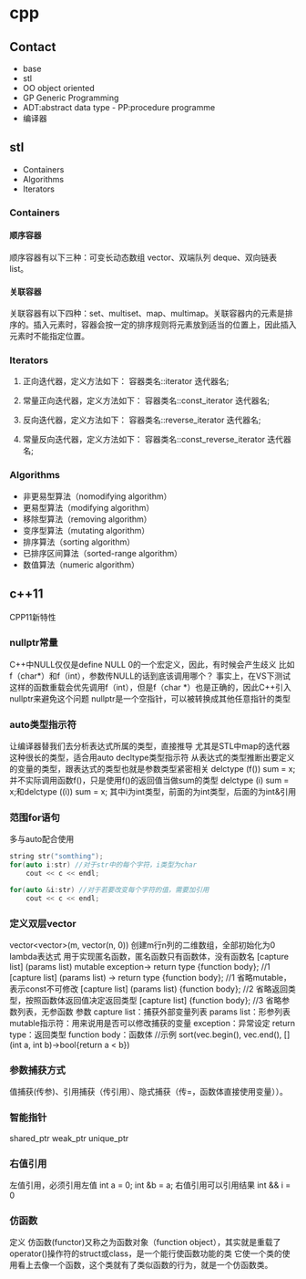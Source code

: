 # cpp

## Contact

* base
* stl
* OO object oriented
* GP Generic Programming
* ADT:abstract data type - PP:procedure programme
* 编译器


## stl

* Containers
* Algorithms
* Iterators

### Containers

#### 顺序容器

顺序容器有以下三种：可变长动态数组 vector、双端队列 deque、双向链表 list。


#### 关联容器

关联容器有以下四种：set、multiset、map、multimap。关联容器内的元素是排序的。插入元素时，容器会按一定的排序规则将元素放到适当的位置上，因此插入元素时不能指定位置。

### Iterators

1) 正向迭代器，定义方法如下：
容器类名::iterator  迭代器名;


2) 常量正向迭代器，定义方法如下：
容器类名::const_iterator  迭代器名;


3) 反向迭代器，定义方法如下：
容器类名::reverse_iterator  迭代器名;


4) 常量反向迭代器，定义方法如下：
容器类名::const_reverse_iterator  迭代器名;


### Algorithms

* 非更易型算法（nomodifying algorithm）
* 更易型算法（modifying algorithm）
* 移除型算法（removing algorithm）
* 变序型算法（mutating algorithm）
* 排序算法（sorting algorithm）
* 已排序区间算法（sorted-range algorithm）
* 数值算法（numeric algorithm）


## c++11

CPP11新特性

### nullptr常量

C++中NULL仅仅是define NULL 0的一个宏定义，因此，有时候会产生歧义
比如f（char*）和f（int），参数传NULL的话到底该调用哪个？
事实上，在VS下测试这样的函数重载会优先调用f（int），但是f（char *）也是正确的，因此C++引入nullptr来避免这个问题
nullptr是一个空指针，可以被转换成其他任意指针的类型

### auto类型指示符

让编译器替我们去分析表达式所属的类型，直接推导
尤其是STL中map的迭代器这种很长的类型，适合用auto
decltype类型指示符
从表达式的类型推断出要定义的变量的类型，跟表达式的类型也就是参数类型紧密相关
delctype (f()) sum = x; 并不实际调用函数f()，只是使用f()的返回值当做sum的类型
delctype (i) sum = x;和delctype ((i)) sum = x; 其中i为int类型，前面的为int类型，后面的为int&引用

### 范围for语句

多与auto配合使用
```cpp
string str("somthing");
for(auto i:str) //对于str中的每个字符，i类型为char
    cout << c << endl;

for(auto &i:str) //对于若要改变每个字符的值，需要加引用
    cout << c << endl;
```

### 定义双层vector
vector<vector<int>>(m, vector<int>(n, 0)) 创建m行n列的二维数组，全部初始化为0
lambda表达式
用于实现匿名函数，匿名函数只有函数体，没有函数名
[capture list] (params list) mutable exception-> return type {function body};  //1
[capture list] (params list) -> return type {function body};  //1 省略mutable，表示const不可修改
[capture list] (params list) {function body};		//2 省略返回类型，按照函数体返回值决定返回类型
[capture list] {function body};		//3 省略参数列表，无参函数
参数
capture list：捕获外部变量列表
params list：形参列表
mutable指示符：用来说用是否可以修改捕获的变量
exception：异常设定
return type：返回类型
function body：函数体
//示例
sort(vec.begin(), vec.end(), [](int a, int b)->bool{return a < b})

### 参数捕获方式

值捕获(传参)、引用捕获（传引用）、隐式捕获（传=，函数体直接使用变量））。

### 智能指针

shared_ptr
weak_ptr
unique_ptr

### 右值引用

左值引用，必须引用左值 int a = 0; int &b = a;
右值引用可以引用结果 int && i = 0

### 仿函数

定义
仿函数(functor)又称之为函数对象（function object），其实就是重载了operator()操作符的struct或class，是一个能行使函数功能的类
它使一个类的使用看上去像一个函数，这个类就有了类似函数的行为，就是一个仿函数类。